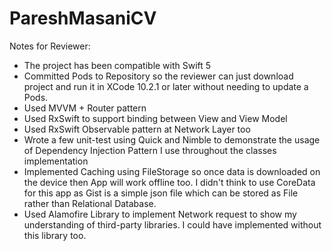 # PareshMasaniCV

Notes for Reviewer:

- The project has been compatible with Swift 5
- Committed Pods to Repository so the reviewer can just download project and run it in XCode 10.2.1 or later without needing to update a Pods.
- Used MVVM + Router pattern 
- Used RxSwift to support binding between View and View Model
- Used RxSwift Observable pattern at Network Layer too 
- Wrote a few unit-test using Quick and Nimble to demonstrate the usage of Dependency Injection Pattern I use throughout the classes implementation
- Implemented Caching using FileStorage so once data is downloaded on the device then App will work offline too. I didn't think to use CoreData for this app as Gist is a simple json file which can be stored as File rather than Relational Database.
- Used Alamofire Library to implement Network request to show my understanding of third-party libraries. I could have implemented without this library too.
